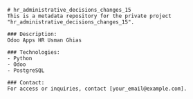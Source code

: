 
    # hr_administrative_decisions_changes_15
    This is a metadata repository for the private project "hr_administrative_decisions_changes_15".

    ### Description:
    Odoo Apps HR Usman Ghias

    ### Technologies:
    - Python
    - Odoo
    - PostgreSQL

    ### Contact:
    For access or inquiries, contact [your_email@example.com].
    